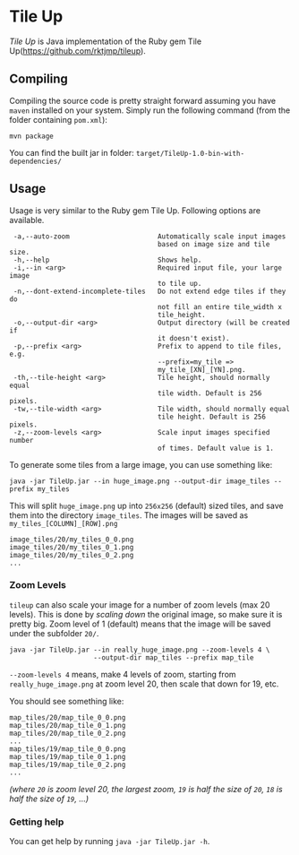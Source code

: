 Tile Up
=======

*Tile Up* is Java implementation of the Ruby gem Tile Up(https://github.com/rktjmp/tileup).

Compiling
-----
Compiling the source code is pretty straight forward assuming you have `maven` installed on your system.
Simply run the following command (from the folder containing `pom.xml`):
```
mvn package
```
You can find the built jar in folder:
`target/TileUp-1.0-bin-with-dependencies/`

Usage
-----
Usage is very similar to the Ruby gem Tile Up. Following options are available.

```
 -a,--auto-zoom                      Automatically scale input images
                                     based on image size and tile size.
 -h,--help                           Shows help.
 -i,--in <arg>                       Required input file, your large image
                                     to tile up.
 -n,--dont-extend-incomplete-tiles   Do not extend edge tiles if they do
                                     not fill an entire tile_width x
                                     tile_height.
 -o,--output-dir <arg>               Output directory (will be created if
                                     it doesn't exist).
 -p,--prefix <arg>                   Prefix to append to tile files, e.g.
                                     --prefix=my_tile =>
                                     my_tile_[XN]_[YN].png.
 -th,--tile-height <arg>             Tile height, should normally equal
                                     tile width. Default is 256 pixels.
 -tw,--tile-width <arg>              Tile width, should normally equal
                                     tile height. Default is 256 pixels.
 -z,--zoom-levels <arg>              Scale input images specified number
                                     of times. Default value is 1.
```
To generate some tiles from a large image, you can use something like:
```
java -jar TileUp.jar --in huge_image.png --output-dir image_tiles --prefix my_tiles
```

This will split `huge_image.png` up into `256x256` (default) sized tiles, and save them into the directory `image_tiles`. The images will be saved as `my_tiles_[COLUMN]_[ROW].png`

```
image_tiles/20/my_tiles_0_0.png
image_tiles/20/my_tiles_0_1.png
image_tiles/20/my_tiles_0_2.png
...
```

### Zoom Levels

`tileup` can also scale your image for a number of zoom levels (max 20 levels). This is done by *scaling down* the original image, so make sure it is pretty big. Zoom level of 1 (default) means that the image will be saved under the subfolder `20/`.

```
java -jar TileUp.jar --in really_huge_image.png --zoom-levels 4 \
                     --output-dir map_tiles --prefix map_tile
```

`--zoom-levels 4` means, make 4 levels of zoom, starting from `really_huge_image.png` at zoom level 20, then scale that down for 19, etc.

You should see something like:

```
map_tiles/20/map_tile_0_0.png
map_tiles/20/map_tile_0_1.png
map_tiles/20/map_tile_0_2.png
...
map_tiles/19/map_tile_0_0.png
map_tiles/19/map_tile_0_1.png
map_tiles/19/map_tile_0_2.png
...
```
*(where `20` is zoom level 20, the largest zoom, `19` is half the size of `20`, `18` is half the size of `19`, …)*

### Getting help

You can get help by running `java -jar TileUp.jar -h`.

